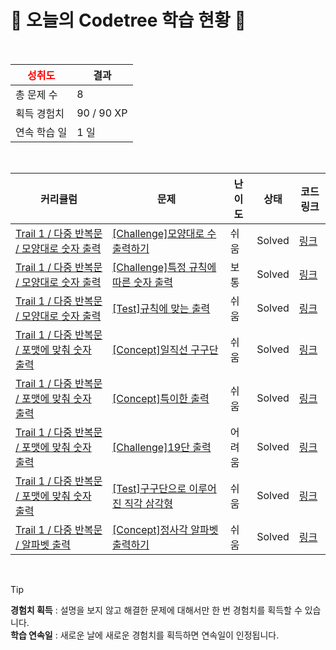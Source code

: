# 🌲 오늘의 Codetree 학습 현황 🌲

<br />

| <span style="color:red;display:block;text-align:center;"> **성취도**</span> | 결과 |
|---|---|
| 총 문제 수 | 8 |
| 획득 경험치 | 90 / 90 XP |
| 연속 학습 일 | 1 일 |

<br />

|커리큘럼|문제|난이도|상태|코드 링크|
|---|---|---|---|---|
|[Trail 1 / 다중 반복문 / 모양대로 숫자 출력](https://www.codetree.ai/trail-info/novice-low/)|[[Challenge]모양대로 수 출력하기](https://www.codetree.ai/trails/complete/curated-cards/challenge-print-out-numbers-in-specific-shape/)|쉬움|Solved|[링크](https://github.com/xndtmfdl/codetree-TILs/blob/main/250822/%EB%AA%A8%EC%96%91%EB%8C%80%EB%A1%9C%20%EC%88%98%20%EC%B6%9C%EB%A0%A5%ED%95%98%EA%B8%B0/print-out-numbers-in-specific-shape.cpp)|
|[Trail 1 / 다중 반복문 / 모양대로 숫자 출력](https://www.codetree.ai/trail-info/novice-low/)|[[Challenge]특정 규칙에 따른 숫자 출력](https://www.codetree.ai/trails/complete/curated-cards/challenge-output-numbers-according-to-specific-rule/)|보통|Solved|[링크](https://github.com/xndtmfdl/codetree-TILs/blob/main/250822/%ED%8A%B9%EC%A0%95%20%EA%B7%9C%EC%B9%99%EC%97%90%20%EB%94%B0%EB%A5%B8%20%EC%88%AB%EC%9E%90%20%EC%B6%9C%EB%A0%A5/output-numbers-according-to-specific-rule.cpp)|
|[Trail 1 / 다중 반복문 / 모양대로 숫자 출력](https://www.codetree.ai/trail-info/novice-low/)|[[Test]규칙에 맞는 출력](https://www.codetree.ai/trails/complete/curated-cards/test-output-that-matches-the-rule/)|쉬움|Solved|[링크](https://github.com/xndtmfdl/codetree-TILs/blob/main/250822/%EA%B7%9C%EC%B9%99%EC%97%90%20%EB%A7%9E%EB%8A%94%20%EC%B6%9C%EB%A0%A5/output-that-matches-the-rule.cpp)|
|[Trail 1 / 다중 반복문 / 포맷에 맞춰 숫자 출력](https://www.codetree.ai/trail-info/novice-low/)|[[Concept]일직선 구구단](https://www.codetree.ai/trails/complete/curated-cards/intro-one-line-multiple/)|쉬움|Solved|[링크](https://github.com/xndtmfdl/codetree-TILs/blob/main/250822/%EC%9D%BC%EC%A7%81%EC%84%A0%20%EA%B5%AC%EA%B5%AC%EB%8B%A8/one-line-multiple.cpp)|
|[Trail 1 / 다중 반복문 / 포맷에 맞춰 숫자 출력](https://www.codetree.ai/trail-info/novice-low/)|[[Concept]특이한 출력](https://www.codetree.ai/trails/complete/curated-cards/intro-special-print/)|쉬움|Solved|[링크](https://github.com/xndtmfdl/codetree-TILs/blob/main/250822/%ED%8A%B9%EC%9D%B4%ED%95%9C%20%EC%B6%9C%EB%A0%A5/special-print.cpp)|
|[Trail 1 / 다중 반복문 / 포맷에 맞춰 숫자 출력](https://www.codetree.ai/trail-info/novice-low/)|[[Challenge]19단 출력](https://www.codetree.ai/trails/complete/curated-cards/challenge-nineteen-times-table/)|어려움|Solved|[링크](https://github.com/xndtmfdl/codetree-TILs/blob/main/250822/19%EB%8B%A8%20%EC%B6%9C%EB%A0%A5/nineteen-times-table.cpp)|
|[Trail 1 / 다중 반복문 / 포맷에 맞춰 숫자 출력](https://www.codetree.ai/trail-info/novice-low/)|[[Test]구구단으로 이루어진 직각 삼각형](https://www.codetree.ai/trails/complete/curated-cards/test-a-right-triangle-made-up-of-multiplication-tables/)|쉬움|Solved|[링크](https://github.com/xndtmfdl/codetree-TILs/blob/main/250822/%EA%B5%AC%EA%B5%AC%EB%8B%A8%EC%9C%BC%EB%A1%9C%20%EC%9D%B4%EB%A3%A8%EC%96%B4%EC%A7%84%20%EC%A7%81%EA%B0%81%20%EC%82%BC%EA%B0%81%ED%98%95/a-right-triangle-made-up-of-multiplication-tables.cpp)|
|[Trail 1 / 다중 반복문 / 알파벳 출력](https://www.codetree.ai/trail-info/novice-low/)|[[Concept]정사각 알파벳 출력하기](https://www.codetree.ai/trails/complete/curated-cards/intro-print-alpabet-in-square/)|쉬움|Solved|[링크](https://github.com/xndtmfdl/codetree-TILs/blob/main/250822/%EC%A0%95%EC%82%AC%EA%B0%81%20%EC%95%8C%ED%8C%8C%EB%B2%B3%20%EC%B6%9C%EB%A0%A5%ED%95%98%EA%B8%B0/print-alpabet-in-square.cpp)|


<br />

> [!TIP]
> **경험치 획득** : 설명을 보지 않고 해결한 문제에 대해서만 한 번 경험치를 획득할 수 있습니다.  
> **학습 연속일** : 새로운 날에 새로운 경험치를 획득하면 연속일이 인정됩니다.

